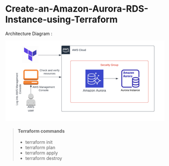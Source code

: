 # Create-an-Amazon-Aurora-RDS-Instance-using-Terraform

Architecture Diagram :

![Architecture Diagram](aurora.png)

> #### Terraform commands 
>
> - terraform init 
> - terraform plan
> - terraform apply
> - terraform destroy